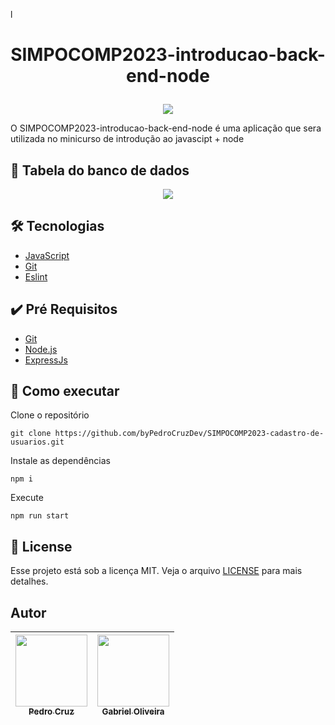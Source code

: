 l<h1 align="center">
    SIMPOCOMP2023-introducao-back-end-node
</h1>

<p align="center">
  <a href="https://github.com/byPedroCruzDev/SIMPOCOMP2023-cadastro-de-usuarios/blob/main/LICENSE">
    <img src="https://img.shields.io/badge/license-MIT-blue.svg" />
  </a>
</p>

O SIMPOCOMP2023-introducao-back-end-node é uma aplicação que sera utilizada no minicurso de introdução ao javascipt + node
## 📄 Tabela do banco de dados

<p align="center">
<img src="./readme/tabela.png"/>
</p>

## 🛠️ Tecnologias
- [JavaScript](https://developer.mozilla.org/pt-BR/docs/Web/JavaScript)
- [Git](https://git-scm.com/)
- [Eslint](https://eslint.org/)

## ✔️ Pré Requisitos
- [Git](https://git-scm.com/book/en/v2/Getting-Started-Installing-Git)
- [Node.js](https://nodejs.org/en/)
- [ExpressJs](https://expressjs.com/pt-br/starter/installing.html)

## 🚀 Como executar

Clone o repositório
```
git clone https://github.com/byPedroCruzDev/SIMPOCOMP2023-cadastro-de-usuarios.git
```
Instale as dependências
```
npm i
```
Execute
```
npm run start 
```
## 📝 License
Esse projeto está sob a licença MIT. Veja o arquivo [LICENSE](LICENSE) para mais detalhes.

## Autor
 |  [<img src="https://github.com/byPedroCruzDev.png" width=115><br><sub>Pedro Cruz</sub>](https://www.linkedin.com/in/bypedrocruzdev/) | [<img src="https://avatars.githubusercontent.com/u/86084272?v=4" width=115><br><sub>Gabriel Oliveira</sub>](https://www.linkedin.com/in/gabriel-dos-santos-oliveira-24b67b243/)
| :---: |  :---: | 

